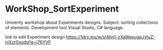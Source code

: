 # WorkShop_SortExperiment
Univerity workshop about Experiments designs.
Subject: sorting collections of elements.
Development tool Visual Studio, C# language.

link to edit Experiment design
https://1drv.ms/w/s!Ahn1-zXaWeeugpJvIuZ-njXzrGxodg?e=i76YVF
